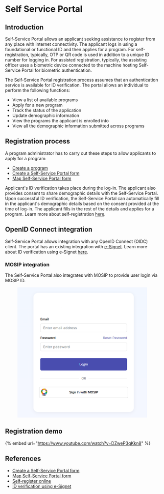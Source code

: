 # Self Service Portal

## Introduction

Self-Service Portal allows an applicant seeking assistance to register from any place with internet connectivity. The applicant logs in using a foundational or functional ID and then applies for a program. For self-registration, typically, OTP or QR code is used in addition to a unique ID number for logging in. For assisted registration, typically, the assisting officer uses a biometric device connected to the machine hosting Self-Service Portal for biometric authentication.

The Self-Service Portal registration process assumes that an authentication service is available for ID verification. The portal allows an individual to perform the following functions:

* View a list of available programs
* Apply for a new program
* Track the status of the application
* Update demographic information
* View the programs the applicant is enrolled into&#x20;
* View all the demographic information submitted across programs

## Registration process

A program administrator has to carry out these steps to allow applicants to apply for a program:

* [Create a program](../../guides/user-guides/create-a-program.md)
* [Create a Self-Service Portal form](../../guides/user-guides/create-portal-form.md)
* [Map Self-Service Portal form](../../guides/user-guides/map-self-service-portal-form.md)

Applicant's ID verification takes place during the log-in. The applicant also provides consent to share demographic details with the Self-Service Portal. Upon successful ID verification, the Self-Service Portal can automatically fill in the applicant's demographic details based on the consent provided at the time of log-in. The applicant fills in the rest of the details and applies for a program. Learn more about self-registration [here](../../guides/user-guides/self-register-online.md).

## OpenID Connect integration

Self-Service Portal allows integration with any OpenID Connect (OIDC) client.  The portal has an existing integration with [e-Signet](https://docs.esignet.io/). Learn more about ID verification using e-Signet [here](../id-verification.md#applicant-authentication-using-e-signet).

### MOSIP integration

The Self-Service Portal also integrates with MOSIP to provide user login via MOSIP ID.

<figure><img src="../../.gitbook/assets/ssp-login-page (1).png" alt=""><figcaption></figcaption></figure>

## Registration demo

{% embed url="https://www.youtube.com/watch?v=DZweP3qKkn8" %}

## References

* [Create a Self-Service Portal form](../../guides/user-guides/create-portal-form.md)
* [Map Self-Service Portal form](../../guides/user-guides/map-self-service-portal-form.md)
* [Self-register online](../../guides/user-guides/self-register-online.md)
* [ID verification using e-Signet](../id-verification.md#applicant-authentication-using-e-signet)
